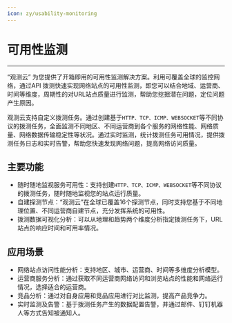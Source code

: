 ```yaml
---
icon: zy/usability-monitoring
---
```

# 可用性监测
---

“观测云” 为您提供了开箱即用的可用性监测解决方案。利用可覆盖全球的监控网络，通过API 拨测快速实现网络站点的可用性监测，即您可以结合地域、运营商、时间等维度，周期性的对URL站点质量进行监测，帮助您挖掘潜在问题，定位问题产生原因。

观测云支持自定义拨测任务。通过创建基于`HTTP、TCP、ICMP、WEBSOCKET`等不同协议的拨测任务，全面监测不同地区、不同运营商到各个服务的网络性能、网络质量、网络数据传输稳定性等状况。通过实时监测，统计拨测任务可用情况，提供拨测任务日志和实时告警，帮助您快速发现网络问题，提高网络访问质量。

## 主要功能

- 随时随地监视服务可用性：支持创建`HTTP、TCP、ICMP、WEBSOCKET`等不同协议的拨测任务，随时随地监视您的站点运行质量。
- 自建探测节点：“观测云”在全球已覆盖16个探测节点，同时支持您基于不同地理位置、不同运营商自建节点，充分发挥系统的可用性。
- 拨测数据可视化分析：可以从地理和趋势两个维度分析指定拨测任务下，URL站点的响应时间和可用率情况。

## 应用场景

- 网络站点访问性能分析：支持地区、城市、运营商、时间等多维度分析模型。
- 运营商服务分析：通过获取不同运营商网络访问和浏览站点的性能和网络运行情况，选择适合的运营商。
- 竞品分析：通过对自身应用和竞品应用进行对比监测，提高产品竞争力。
- 实时监测及告警：基于拨测任务产生的数据配置告警，并通过邮件、钉钉机器人等方式告知被通知人。



